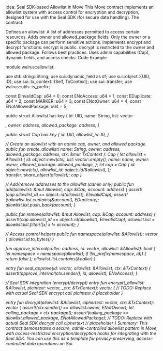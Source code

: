 Idea: Seal SDK-based Allowlist in Move
This Move contract implements an allowlist system with access control for encryption and decryption, designed for use with the Seal SDK (for secure data handling). The contract:

Defines an allowlist: A list of addresses permitted to access certain resources.
Adds owner and allowed_package fields: Only the owner or a specific package can perform sensitive actions.
Implements encrypt and decrypt functions:
encrypt is public.
decrypt is restricted to the owner and allowed package.
Follows best practices: Uses admin capabilities (Cap), dynamic fields, and access checks.
Code Example

module walrus::allowlist;

use std::string::String;
use sui::dynamic_field as df;
use sui::object::{UID, ID};
use sui::tx_context::{Self, TxContext};
use sui::transfer;
use walrus::utils::is_prefix;

const EInvalidCap: u64 = 0;
const ENoAccess: u64 = 1;
const EDuplicate: u64 = 2;
const MARKER: u64 = 3;
const ENotOwner: u64 = 4;
const ENotAllowedPackage: u64 = 5;

public struct Allowlist has key {
    id: UID,
    name: String,
    list: vector<address>,
    owner: address,
    allowed_package: address,
}

public struct Cap has key {
    id: UID,
    allowlist_id: ID,
}

// Create an allowlist with an admin cap, owner, and allowed package.
public fun create_allowlist(
    name: String,
    owner: address,
    allowed_package: address,
    ctx: &mut TxContext
): Cap {
    let allowlist = Allowlist {
        id: object::new(ctx),
        list: vector::empty(),
        name: name,
        owner: owner,
        allowed_package: allowed_package,
    };
    let cap = Cap {
        id: object::new(ctx),
        allowlist_id: object::id(&allowlist),
    };
    transfer::share_object(allowlist);
    cap
}

// Add/remove addresses to the allowlist (admin only)
public fun add(allowlist: &mut Allowlist, cap: &Cap, account: address) {
    assert!(cap.allowlist_id == object::id(allowlist), EInvalidCap);
    assert!(!allowlist.list.contains(&account), EDuplicate);
    allowlist.list.push_back(account);
}

public fun remove(allowlist: &mut Allowlist, cap: &Cap, account: address) {
    assert!(cap.allowlist_id == object::id(allowlist), EInvalidCap);
    allowlist.list = allowlist.list.filter!(|x| x != account);
}

// Access control helpers
public fun namespace(allowlist: &Allowlist): vector<u8> {
    allowlist.id.to_bytes()
}

fun approve_internal(caller: address, id: vector<u8>, allowlist: &Allowlist): bool {
    let namespace = namespace(allowlist);
    if (!is_prefix(namespace, id)) {
        return false
    };
    allowlist.list.contains(&caller)
}

entry fun seal_approve(id: vector<u8>, allowlist: &Allowlist, ctx: &TxContext) {
    assert!(approve_internal(ctx.sender(), id, allowlist), ENoAccess);
}

// Seal SDK integration (encrypt/decrypt)
entry fun encrypt(_allowlist: &Allowlist, plaintext: vector<u8>, _ctx: &TxContext): vector<u8> {
    // TODO: Replace with actual Seal SDK encrypt call
    plaintext // placeholder
}

entry fun decrypt(allowlist: &Allowlist, ciphertext: vector<u8>, ctx: &TxContext): vector<u8> {
    assert!(ctx.sender() == allowlist.owner, ENotOwner);
    let calling_package = ctx.package();
    assert!(calling_package == allowlist.allowed_package, ENotAllowedPackage);
    // TODO: Replace with actual Seal SDK decrypt call
    ciphertext // placeholder
}
Summary:
This contract demonstrates a secure, admin-controlled allowlist pattern in Move, with access-restricted encryption/decryption hooks for integrating with the Seal SDK.
You can use this as a template for privacy-preserving, access-controlled data operations on Sui.